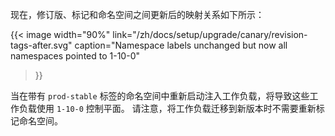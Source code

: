 ---
---
现在，修订版、标记和命名空间之间更新后的映射关系如下所示：

{{< image width="90%"
link="/zh/docs/setup/upgrade/canary/revision-tags-after.svg"
caption="Namespace labels unchanged but now all namespaces pointed to 1-10-0"
>}}

当在带有 `prod-stable` 标签的命名空间中重新启动注入工作负载，将导致这些工作负载使用 `1-10-0` 控制平面。
请注意，将工作负载迁移到新版本时不需要重新标记命名空间。
